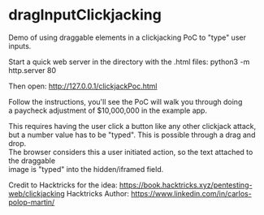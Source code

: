 # dragInputClickjacking
Demo of using draggable elements in a clickjacking PoC to "type" user inputs. 


Start a quick web server in the directory with the .html files:
python3 -m http.server 80

Then open:
http://127.0.0.1/clickjackPoc.html

Follow the instructions, you'll see the PoC will walk you through doing<br>
a paycheck adjustment of $10,000,000 in the example app. 

This requires having the user click a button like any other clickjack attack,
but a number value has to be "typed". This is possible through a drag and drop.<br>
The browser considers this a user initiated action, so the text attached to the draggable<br>
image is "typed" into the hidden/iframed field. 

Credit to Hacktricks for the idea:
https://book.hacktricks.xyz/pentesting-web/clickjacking
Hacktricks Author: https://www.linkedin.com/in/carlos-polop-martin/